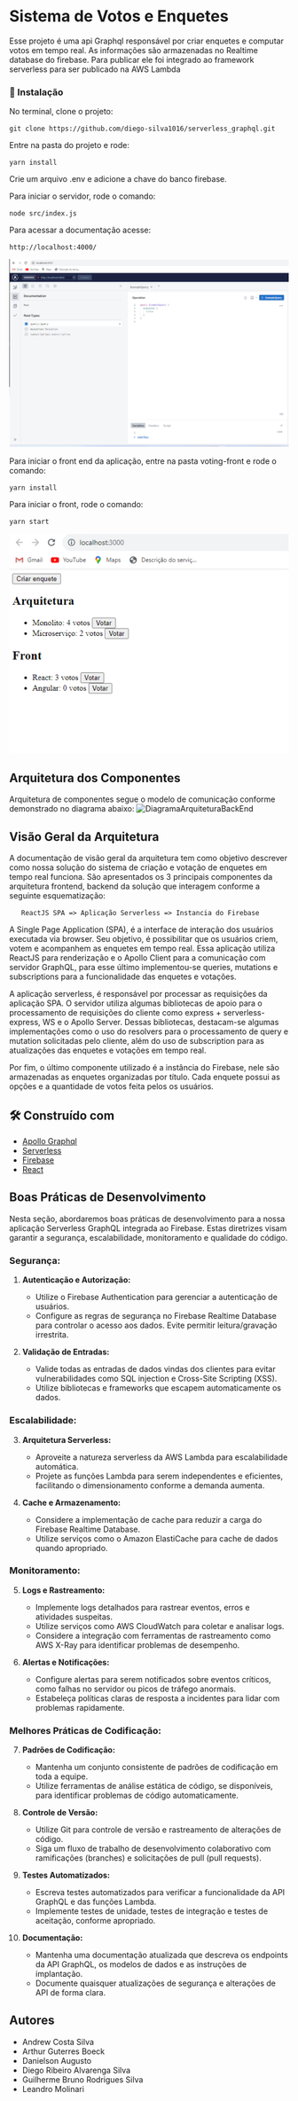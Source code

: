 # Sistema de Votos e Enquetes

Esse projeto é uma api Graphql responsável por criar enquetes e computar votos em tempo real. As informações são armazenadas no Realtime database do firebase. Para publicar ele foi integrado ao framework serverless para ser publicado na AWS Lambda

### 🔧 Instalação

No terminal, clone o projeto:

```
git clone https://github.com/diego-silva1016/serverless_graphql.git
```

Entre na pasta do projeto e rode:

```
yarn install
```

Crie um arquivo .env e adicione a chave do banco firebase.

Para iniciar o servidor, rode o comando:

```
node src/index.js
```

Para acessar a documentação acesse: 

```
http://localhost:4000/
```

![Alt text](image-1.png)

Para iniciar o front end da aplicação, entre na pasta voting-front e rode o comando:

```
yarn install
```

Para iniciar o front, rode o comando:

```
yarn start
```

![Alt text](image.png)

## Arquitetura dos Componentes

Arquitetura de componentes segue o modelo de comunicação conforme demonstrado no diagrama abaixo:
![DiagramaArquiteturaBackEnd](https://github.com/diego-silva1016/serverless_graphql/assets/10471827/4016e273-45eb-466f-9ffd-bc19bd42270e)

## Visão Geral da Arquitetura

A documentação de visão geral da arquitetura tem como objetivo descrever como nossa solução do sistema de criação e votação de enquetes em tempo real funciona. São apresentados os 3 principais componentes da arquitetura frontend, backend da solução que interagem conforme a seguinte esquematização:

```
   ReactJS SPA => Aplicação Serverless => Instancia do Firebase
```

A Single Page Application (SPA), é a interface de interação dos usuários executada via browser. Seu objetivo, é possibilitar que os usuários criem, votem e acompanhem as enquetes em tempo real. Essa aplicação utiliza ReactJS para renderização e o Apollo Client para a comunicação com servidor GraphQL, para esse último implementou-se queries, mutations e subscriptions para a funcionalidade das enquetes e votações.

A aplicação serverless, é responsável por processar as requisições da aplicação SPA. O servidor utiliza algumas bibliotecas de apoio para o processamento de requisições do cliente como express + serverless-express, WS e o Apollo Server. Dessas bibliotecas, destacam-se algumas implementações como o uso do resolvers para o processamento de query e mutation solicitadas pelo cliente, além do uso de subscription para as atualizações das enquetes e votações em tempo real.

Por fim, o último componente utilizado é a instância do Firebase, nele são armazenadas as enquetes organizadas por título. Cada enquete possui as opções e a quantidade de votos feita pelos os usuários.

## 🛠️ Construído com

* [Apollo Graphql](https://www.apollographql.com/docs/apollo-server/)
* [Serverless](https://www.serverless.com/)
* [Firebase](https://firebase.google.com/?hl=pt)
* [React](https://react.dev/)


## Boas Práticas de Desenvolvimento

Nesta seção, abordaremos boas práticas de desenvolvimento para a nossa aplicação Serverless GraphQL integrada ao Firebase. Estas diretrizes visam garantir a segurança, escalabilidade, monitoramento e qualidade do código.

### Segurança:

1. **Autenticação e Autorização:**
   - Utilize o Firebase Authentication para gerenciar a autenticação de usuários.
   - Configure as regras de segurança no Firebase Realtime Database para controlar o acesso aos dados. Evite permitir leitura/gravação irrestrita.

2. **Validação de Entradas:**
   - Valide todas as entradas de dados vindas dos clientes para evitar vulnerabilidades como SQL injection e Cross-Site Scripting (XSS).
   - Utilize bibliotecas e frameworks que escapem automaticamente os dados.

### Escalabilidade:

3. **Arquitetura Serverless:**
   - Aproveite a natureza serverless da AWS Lambda para escalabilidade automática.
   - Projete as funções Lambda para serem independentes e eficientes, facilitando o dimensionamento conforme a demanda aumenta.

4. **Cache e Armazenamento:**
   - Considere a implementação de cache para reduzir a carga do Firebase Realtime Database.
   - Utilize serviços como o Amazon ElastiCache para cache de dados quando apropriado.

### Monitoramento:

5. **Logs e Rastreamento:**
   - Implemente logs detalhados para rastrear eventos, erros e atividades suspeitas.
   - Utilize serviços como AWS CloudWatch para coletar e analisar logs.
   - Considere a integração com ferramentas de rastreamento como AWS X-Ray para identificar problemas de desempenho.

6. **Alertas e Notificações:**
   - Configure alertas para serem notificados sobre eventos críticos, como falhas no servidor ou picos de tráfego anormais.
   - Estabeleça políticas claras de resposta a incidentes para lidar com problemas rapidamente.

### Melhores Práticas de Codificação:

7. **Padrões de Codificação:**
   - Mantenha um conjunto consistente de padrões de codificação em toda a equipe.
   - Utilize ferramentas de análise estática de código, se disponíveis, para identificar problemas de código automaticamente.

8. **Controle de Versão:**
   - Utilize Git para controle de versão e rastreamento de alterações de código.
   - Siga um fluxo de trabalho de desenvolvimento colaborativo com ramificações (branches) e solicitações de pull (pull requests).

9. **Testes Automatizados:**
   - Escreva testes automatizados para verificar a funcionalidade da API GraphQL e das funções Lambda.
   - Implemente testes de unidade, testes de integração e testes de aceitação, conforme apropriado.

10. **Documentação:**
    - Mantenha uma documentação atualizada que descreva os endpoints da API GraphQL, os modelos de dados e as instruções de implantação.
    - Documente quaisquer atualizações de segurança e alterações de API de forma clara.




## Autores

* Andrew Costa Silva
* Arthur Guterres Boeck
* Danielson Augusto
* Diego Ribeiro Alvarenga Silva
* Guilherme Bruno Rodrigues Silva
* Leandro Molinari
